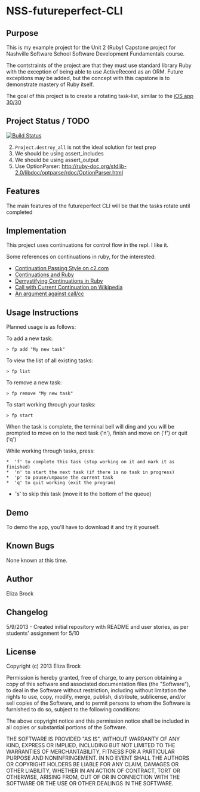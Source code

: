 NSS-futureperfect-CLI
=====================

Purpose
-------

This is my example project for the Unit 2 (Ruby) Capstone project for Nashville Software School Software Development Fundamentals course.

The contstraints of the project are that they must use standard library Ruby with the exception of being able to use ActiveRecord as an ORM.  Future exceptions may be added, but the concept with this capstone is to demonstrate mastery of Ruby itself.

The goal of this project is to create a rotating task-list, similar to the [iOS app 30/30](https://itunes.apple.com/us/app/30-30/id505863977?mt=8)

Project Status / TODO
---------------------

[![Build Status](https://travis-ci.org/elizabrock/NSS-futureperfect-CLI.png)](https://travis-ci.org/elizabrock/NSS-futureperfect-CLI)

  2. `Project.destroy_all` is not the ideal solution for test prep
  4. We should be using assert\_includes
  4. We should be using assert\_output
  5. Use OptionParser: http://ruby-doc.org/stdlib-2.0/libdoc/optparse/rdoc/OptionParser.html

Features
--------
The main features of the futureperfect CLI will be that the tasks rotate until completed

Implementation
--------------

This project uses continuations for control flow in the repl.  I like it.

Some references on continuations in ruby, for the interested:
* [Continuation Passing Style on c2.com](http://c2.com/cgi/wiki?ContinuationPassingStyle)
* [Continuations and Ruby](http://blog.mostof.it/continuations-and-ruby/)
* [Demystifying Continuations in Ruby](http://gnuu.org/2009/03/21/demystifying-continuations-in-ruby/)
* [Call with Current Continuation on Wikipedia](http://en.wikipedia.org/wiki/Call-with-current-continuation)
* [An argument against call/cc](http://okmij.org/ftp/continuations/against-callcc.html)

Usage Instructions
------------------
Planned usage is as follows:

To add a new task:

    > fp add "My new task"

To view the list of all existing tasks:

    > fp list

To remove a new task:

    > fp remove "My new task"

To start working through your tasks:

    > fp start

When the task is complete, the terminal bell will ding and you will be prompted to move on to the next task ('n'), finish and move on ('f') or quit ('q')

While working through tasks, press:

	*  'f' to complete this task (stop working on it and mark it as finished)
	*  'n' to start the next task (if there is no task in progress)
	*  'p' to pause/unpause the current task
	*  'q' to quit working (exit the program)
  *  's' to skip this task (move it to the bottom of the queue)

Demo
----
To demo the app, you'll have to download it and try it yourself.

Known Bugs
----------
None known at this time.

Author
------

Eliza Brock

Changelog
---------

5/9/2013 - Created initial repository with README and user stories, as per students' assignment for 5/10

License
-------
Copyright (c) 2013 Eliza Brock

Permission is hereby granted, free of charge, to any person obtaining a copy
of this software and associated documentation files (the "Software"), to deal
in the Software without restriction, including without limitation the rights
to use, copy, modify, merge, publish, distribute, sublicense, and/or sell
copies of the Software, and to permit persons to whom the Software is
furnished to do so, subject to the following conditions:

The above copyright notice and this permission notice shall be included in
all copies or substantial portions of the Software.

THE SOFTWARE IS PROVIDED "AS IS", WITHOUT WARRANTY OF ANY KIND, EXPRESS OR
IMPLIED, INCLUDING BUT NOT LIMITED TO THE WARRANTIES OF MERCHANTABILITY,
FITNESS FOR A PARTICULAR PURPOSE AND NONINFRINGEMENT. IN NO EVENT SHALL THE
AUTHORS OR COPYRIGHT HOLDERS BE LIABLE FOR ANY CLAIM, DAMAGES OR OTHER
LIABILITY, WHETHER IN AN ACTION OF CONTRACT, TORT OR OTHERWISE, ARISING FROM,
OUT OF OR IN CONNECTION WITH THE SOFTWARE OR THE USE OR OTHER DEALINGS IN
THE SOFTWARE.
